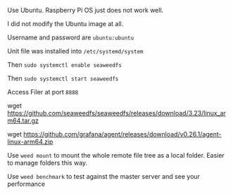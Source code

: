 Use Ubuntu. Raspberry Pi OS just does not work well.

I did not modify the Ubuntu image at all. 

Username and password are `ubuntu:ubuntu`

Unit file was installed into `/etc/systemd/system`

Then `sudo systemctl enable seaweedfs`

Then `sudo systemctl start seaweedfs`

Access Filer at port `8888`


wget https://github.com/seaweedfs/seaweedfs/releases/download/3.23/linux_arm64.tar.gz

wget https://github.com/grafana/agent/releases/download/v0.26.1/agent-linux-arm64.zip


Use `weed mount` to mount the whole remote file tree as a local folder. Easier to manage folders this way.

Use `weed benchmark` to test against the master server and see your performance
